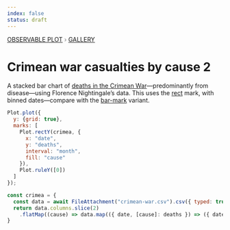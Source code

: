 ```yaml
---
index: false
status: draft
---
```


<div style="color: grey; font: 13px/25.5px var(--sans-serif); text-transform: uppercase;"><h1 style="display: none;">Plot: Crimean war casualties by cause (with rectY)</h1><a href="/plot">Observable Plot</a> › <a href="/@observablehq/plot-gallery">Gallery</a></div>

# Crimean war casualties by cause 2

A stacked bar chart of [deaths in the Crimean War](https://en.wikipedia.org/wiki/Florence_Nightingale#Crimean_War)—predominantly from <span style="border-bottom: solid ${d3.schemeTableau10[0]} 3px;">disease</span>—using Florence Nightingale’s data. This uses the [rect](https://observablehq.com/plot/marks/rect) mark, with binned dates—compare with the [bar-mark](https://observablehq.com/@observablehq/plot-crimean-war-bary) variant.

```js echo
Plot.plot({
  y: {grid: true},
  marks: [
    Plot.rectY(crimea, {
      x: "date",
      y: "deaths",
      interval: "month",
      fill: "cause"
    }),
    Plot.ruleY([0])
  ]
});
```

```js echo
const crimea = {
  const data = await FileAttachment("crimean-war.csv").csv({ typed: true });
  return data.columns.slice(2)
    .flatMap((cause) => data.map(({ date, [cause]: deaths }) => ({ date, cause, deaths })));
}
```
